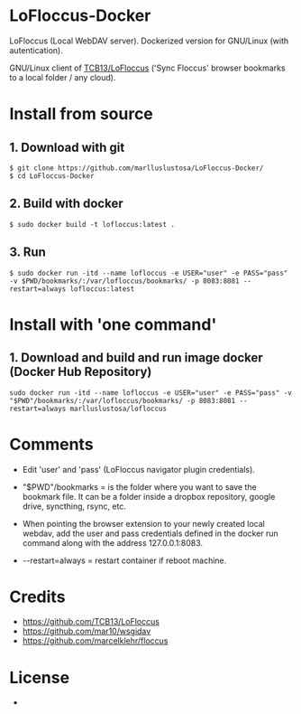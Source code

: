 # LoFloccus-Docker
LoFloccus (Local WebDAV server). Dockerized version for GNU/Linux (with autentication).

GNU/Linux client of [TCB13/LoFloccus](https://github.com/TCB13/LoFloccus) ('Sync Floccus' browser bookmarks to a local folder / any cloud). 

# Install from source

## 1. Download with git
```
$ git clone https://github.com/marlluslustosa/LoFloccus-Docker/
$ cd LoFloccus-Docker
```

## 2. Build with docker
```
$ sudo docker build -t lofloccus:latest .
```

## 3. Run
```
$ sudo docker run -itd --name lofloccus -e USER="user" -e PASS="pass" -v $PWD/bookmarks/:/var/lofloccus/bookmarks/ -p 8083:8081 --restart=always lofloccus:latest
```

# Install with 'one command'
## 1. Download and build and run image docker (Docker Hub Repository)
```
sudo docker run -itd --name lofloccus -e USER="user" -e PASS="pass" -v "$PWD"/bookmarks/:/var/lofloccus/bookmarks/ -p 8083:8081 --restart=always marlluslustosa/lofloccus
```


# Comments

 * Edit 'user' and 'pass' (LoFloccus navigator plugin credentials).

 * "$PWD"/bookmarks = is the folder where you want to save the bookmark file. It can be a folder inside a dropbox repository, google drive, syncthing, rsync, etc.

 * When pointing the browser extension to your newly created local webdav, add the user and pass credentials defined in the docker run command along with the address 127.0.0.1:8083.
 
 * --restart=always = restart container if reboot machine.
 
 # Credits
* https://github.com/TCB13/LoFloccus
* https://github.com/mar10/wsgidav
* https://github.com/marcelklehr/floccus

# License

* 
